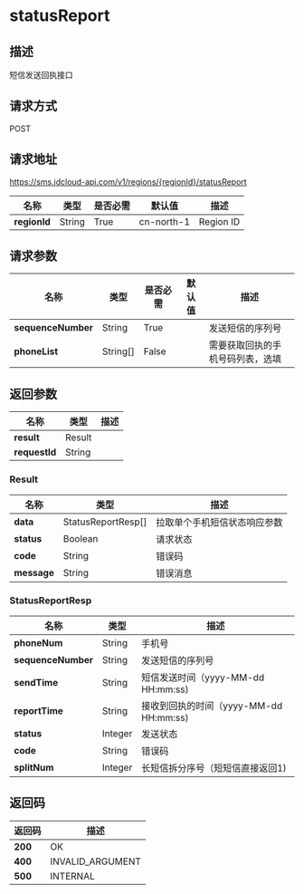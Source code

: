 # statusReport


## 描述
短信发送回执接口

## 请求方式
POST

## 请求地址
https://sms.jdcloud-api.com/v1/regions/{regionId}/statusReport

|名称|类型|是否必需|默认值|描述|
|---|---|---|---|---|
|**regionId**|String|True|cn-north-1|Region ID|

## 请求参数
|名称|类型|是否必需|默认值|描述|
|---|---|---|---|---|
|**sequenceNumber**|String|True| |发送短信的序列号|
|**phoneList**|String[]|False| |需要获取回执的手机号码列表，选填|


## 返回参数
|名称|类型|描述|
|---|---|---|
|**result**|Result| |
|**requestId**|String| |

### Result
|名称|类型|描述|
|---|---|---|
|**data**|StatusReportResp[]|拉取单个手机短信状态响应参数|
|**status**|Boolean|请求状态|
|**code**|String|错误码|
|**message**|String|错误消息|
### StatusReportResp
|名称|类型|描述|
|---|---|---|
|**phoneNum**|String|手机号|
|**sequenceNumber**|String|发送短信的序列号|
|**sendTime**|String|短信发送时间（yyyy-MM-dd HH:mm:ss)|
|**reportTime**|String|接收到回执的时间（yyyy-MM-dd HH:mm:ss)|
|**status**|Integer|发送状态|
|**code**|String|错误码|
|**splitNum**|Integer|长短信拆分序号（短短信直接返回1)|

## 返回码
|返回码|描述|
|---|---|
|**200**|OK|
|**400**|INVALID_ARGUMENT|
|**500**|INTERNAL|
